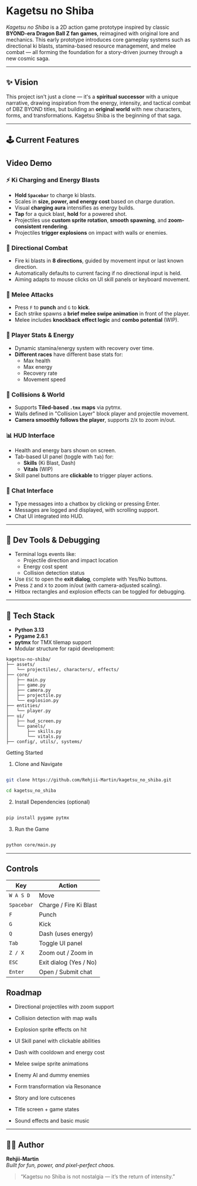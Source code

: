 # Kagetsu no Shiba

_Kagetsu no Shiba_ is a 2D action game prototype inspired by classic **BYOND-era Dragon Ball Z fan games**, reimagined with original lore and mechanics. This early prototype introduces core gameplay systems such as directional ki blasts, stamina-based resource management, and melee combat — all forming the foundation for a story-driven journey through a new cosmic saga.

---

## ✨ Vision

This project isn't just a clone — it's a **spiritual successor** with a unique narrative, drawing inspiration from the energy, intensity, and tactical combat of DBZ BYOND titles, but building an **original world** with new characters, forms, and transformations. Kagetsu Shiba is the beginning of that saga.

---

## 🕹️ Current Features

## Video Demo



### ⚡ Ki Charging and Energy Blasts
- **Hold `Spacebar`** to charge ki blasts.
- Scales in **size, power, and energy cost** based on charge duration.
- Visual **charging aura** intensifies as energy builds.
- **Tap** for a quick blast, **hold** for a powered shot.
- Projectiles use **custom sprite rotation**, **smooth spawning**, and **zoom-consistent rendering**.
- Projectiles **trigger explosions** on impact with walls or enemies.

### 🧭 Directional Combat
- Fire ki blasts in **8 directions**, guided by movement input or last known direction.
- Automatically defaults to current facing if no directional input is held.
- Aiming adapts to mouse clicks on UI skill panels or keyboard movement.

### 🥋 Melee Attacks
- Press `F` to **punch** and `G` to **kick**.
- Each strike spawns a **brief melee swipe animation** in front of the player.
- Melee includes **knockback effect logic** and **combo potential** (WIP).

### 🧠 Player Stats & Energy
- Dynamic stamina/energy system with recovery over time.
- **Different races** have different base stats for:
  - Max health
  - Max energy
  - Recovery rate
  - Movement speed

### 🎯 Collisions & World
- Supports **Tiled-based `.tmx` maps** via pytmx.
- Walls defined in "Collision Layer" block player and projectile movement.
- **Camera smoothly follows the player**, supports `Z`/`X` to zoom in/out.


### 📊 HUD Interface
- Health and energy bars shown on screen.
- Tab-based UI panel (toggle with `Tab`) for:
  - **Skills** (Ki Blast, Dash)
  - **Vitals** (WIP)
- Skill panel buttons are **clickable** to trigger player actions.

### 💬 Chat Interface
- Type messages into a chatbox by clicking or pressing Enter.
- Messages are logged and displayed, with scrolling support.
- Chat UI integrated into HUD.

---

## 🧪 Dev Tools & Debugging

- Terminal logs events like:
  - Projectile direction and impact location
  - Energy cost spent
  - Collision detection status
- Use `ESC` to open the **exit dialog**, complete with Yes/No buttons.
- Press `Z` and `X` to zoom in/out (with camera-adjusted scaling).
- Hitbox rectangles and explosion effects can be toggled for debugging.

---

## 🧱 Tech Stack

- **Python 3.13**
- **Pygame 2.6.1**
- **pytmx** for TMX tilemap support
- Modular structure for rapid development:

``` plaintext
kagetsu-no-shiba/
├── assets/
│   └── projectiles/, characters/, effects/
├── core/
│   ├── main.py
│   ├── game.py
│   ├── camera.py
│   ├── projectile.py
│   └── explosion.py
├── entities/
│   └── player.py
├── ui/
│   ├── hud_screen.py
│   └── panels/
│       ├── skills.py
│       └── vitals.py
├── config/, utils/, systems/

```

Getting Started
1. Clone and Navigate
```bash

git clone https://github.com/Rehjii-Martin/kagetsu_no_shiba.git

cd kagetsu_no_shiba
```

2. Install Dependencies (optional)
``` bash

pip install pygame pytmx
```

3. Run the Game

``` bash

python core/main.py
```

---

## Controls

|Key|Action|
|---|---|
|`W A S D`|Move|
|`Spacebar`|Charge / Fire Ki Blast|
|`F`|Punch|
|`G`|Kick|
|`Q`|Dash (uses energy)|
|`Tab`|Toggle UI panel|
|`Z / X`|Zoom out / Zoom in|
|`ESC`|Exit dialog (Yes / No)|
|`Enter`|Open / Submit chat|


## Roadmap

-  Directional projectiles with zoom support
    
-  Collision detection with map walls
    
-  Explosion sprite effects on hit
    
-  UI Skill panel with clickable abilities
    
-  Dash with cooldown and energy cost
    
-  Melee swipe sprite animations
    
-  Enemy AI and dummy enemies
    
-  Form transformation via Resonance
    
-  Story and lore cutscenes
    
-  Title screen + game states
    
-  Sound effects and basic music
    

---

## 🧑‍💻 Author

**Rehjii-Martin**  
_Built for fun, power, and pixel-perfect chaos._

> “Kagetsu no Shiba is not nostalgia — it’s the return of intensity.”